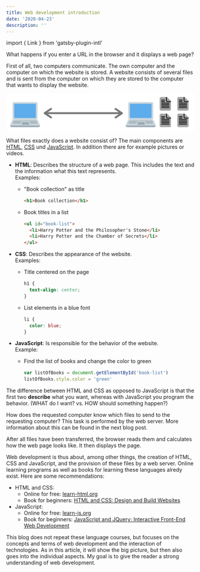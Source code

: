 ```yaml
---
title: Web development introduction
date: '2020-04-23'
description: ''
---
```


import { Link } from 'gatsby-plugin-intl'

What happens if you enter a URL in the browser and it displays a web page?

First of all, two computers communicate. The own computer and the computer on which the website is stored. A website consists of several files and is sent from the computer on which they are stored to the computer that wants to display the website.

![A computer that asks another computer for files.](./computer-communication.jpg)

What files exactly does a website consist of? The main components are [HTML](https://developer.mozilla.org/en-US/docs/Web/HTML), [CSS](https://developer.mozilla.org/en-US/docs/Web/CSS) und [JavaScript](https://developer.mozilla.org/en-US/docs/Web/JavaScript). In addition there are for example pictures or videos.

- **HTML**: Describes the structure of a web page. This includes the text and the information what this text represents.<br />
  Examples:

  - "Book collection" as title

    ```html
    <h1>Book collection</h1>
    ```

  - Book titles in a list
    ```html
    <ul id="book-list">
      <li>Harry Potter and the Philosopher's Stone</li>
      <li>Harry Potter and the Chamber of Secrets</li>
    </ul>
    ```

- **CSS**: Describes the appearance of the website.<br />
  Examples:

  - Title centered on the page

    ```css
    h1 {
      text-align: center;
    }
    ```

  - List elements in a blue font
    ```css
    li {
      color: blue;
    }
    ```

- **JavaScript**: Is responsible for the behavior of the website.<br />
  Example:

  - Find the list of books and change the color to green

    ```js
    var listOfBooks = document.getElementById('book-list')
    listOfBooks.style.color = 'green'
    ```

The difference between HTML and CSS as opposed to JavaScript is that the first two **describe** what you want, whereas with JavaScript you program the behavior. (WHAT do I want? vs. HOW should something happen?)

How does the requested computer know which files to send to the requesting computer? This task is performed by the web server. More information about this can be found in the <Link to="/en/blog/webserver/">next blog post</Link>.

After all files have been transferred, the browser reads them and calculates how the web page looks like. It then displays the page.

Web development is thus about, among other things, the creation of HTML, CSS and JavaScript, and the provision of these files by a web server. Online learning programs as well as books for learning these languages alredy exist. Here are some recommendations:

- HTML and CSS:
  - Online for free: <a href="https://www.learn-html.org/" target="_blank">learn-html.org</a>
  - Book for beginners: <a href="https://amzn.to/2S94gz6" target="_blank">HTML and CSS: Design and Build Websites</a>
- JavaScript:
  - Online for free: <a href="https://www.learn-js.org/" target="_blank">learn-js.org</a>
  - Book for beginners: <a href="https://amzn.to/3cTfeRa" target="_blank">JavaScript and JQuery: Interactive Front-End Web Development</a>

This blog does not repeat these language courses, but focuses on the concepts and terms of web development and the interaction of technologies. As in this article, it will show the big picture, but then also goes into the individual aspects. My goal is to give the reader a strong understanding of web development.
